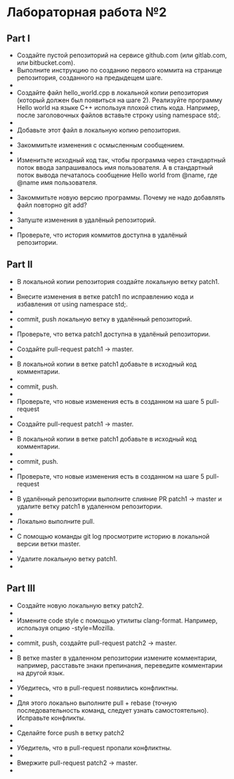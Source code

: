 # Лабораторная работа №2
## Part I
- Создайте пустой репозиторий на сервисе github.com (или gitlab.com, или bitbucket.com).
- Выполните инструкцию по созданию первого коммита на странице репозитория, созданного на предыдещем шаге.
- ![]()
- Создайте файл hello_world.cpp в локальной копии репозитория (который должен был появиться на шаге 2). Реализуйте программу Hello world на языке C++ используя плохой стиль кода. Например, после заголовочных файлов вставьте строку using namespace std;.
- ![]()
- Добавьте этот файл в локальную копию репозитория.
- ![]()
- Закоммитьте изменения с осмысленным сообщением.
- ![]()
- Изменитьте исходный код так, чтобы программа через стандартный поток ввода запрашивалось имя пользователя. А в стандартный поток вывода печаталось сообщение Hello world from @name, где @name имя пользователя.
- ![]()
- Закоммитьте новую версию программы. Почему не надо добавлять файл повторно git add?
- ![]()
- Запуште изменения в удалёный репозиторий.
- ![]()
- Проверьте, что история коммитов доступна в удалёный репозитории.
## Part II
- В локальной копии репозитория создайте локальную ветку patch1.
- ![]()
- Внесите изменения в ветке patch1 по исправлению кода и избавления от using namespace std;.
- ![]()
- commit, push локальную ветку в удалённый репозиторий.
- ![]()
- Проверьте, что ветка patch1 доступна в удалёный репозитории.
- ![]()
- Создайте pull-request patch1 -> master.
- ![]()
- В локальной копии в ветке patch1 добавьте в исходный код комментарии.
- ![]()
- commit, push.
- ![]()
- Проверьте, что новые изменения есть в созданном на шаге 5 pull-request
- ![]()
- Создайте pull-request patch1 -> master.
- ![]()
- В локальной копии в ветке patch1 добавьте в исходный код комментарии.
- ![]()
- commit, push.
- ![]()
- Проверьте, что новые изменения есть в созданном на шаге 5 pull-request
- ![]()
- В удалённый репозитории выполните слияние PR patch1 -> master и удалите ветку patch1 в удаленном репозитории.
- ![]()
- Локально выполните pull.
- ![]()
- С помощью команды git log просмотрите историю в локальной версии ветки master.
- ![]()
- Удалите локальную ветку patch1.
- ![]()
## Part III
- Создайте новую локальную ветку patch2.
- ![]()
- Измените code style с помощью утилиты clang-format. Например, используя опцию -style=Mozilla.
- ![]()
- commit, push, создайте pull-request patch2 -> master.
- ![]()
- В ветке master в удаленном репозитории измените комментарии, например, расставьте знаки препинания, переведите комментарии на другой язык.
- ![]()
- Убедитесь, что в pull-request появились конфликтны.
- ![]()
- Для этого локально выполните pull + rebase (точную последовательность команд, следует узнать самостоятельно). Исправьте конфликты.
- ![]()
- Сделайте force push в ветку patch2
- ![]()
- Убедитель, что в pull-request пропали конфликтны.
- ![]()
- Вмержите pull-request patch2 -> master.
- ![]()
